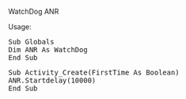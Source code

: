 WatchDog ANR

Usage:

<pre>
Sub Globals
Dim ANR As WatchDog
End Sub
</pre>

<pre>
Sub Activity_Create(FirstTime As Boolean)
ANR.Startdelay(10000)
End Sub
</pre>
